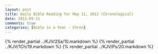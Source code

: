 ```yaml
---
layout: post
title: Daily Bible Reading for May 11, 2012 (Chronological)
date: 2012-05-11
comments: true
categories: [Bible in a Year - Chron]
---
```

{% render_partial ../KJV/2Sa/10.markdown %}
{% render_partial ../KJV/1Ch/19.markdown %}
{% render_partial ../KJV/Ps/20.markdown %}
